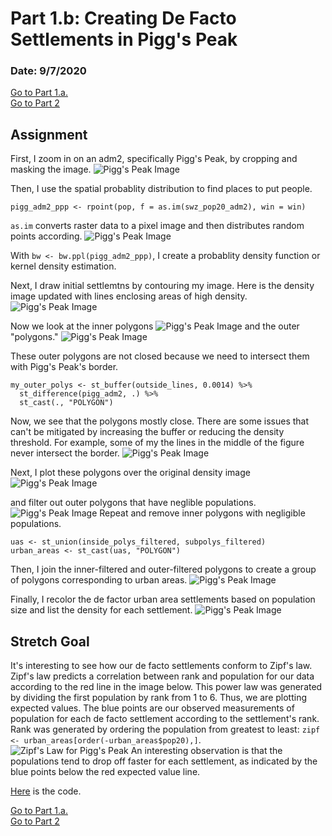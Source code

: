 # Part 1.b: Creating De Facto Settlements in Pigg's Peak

### Date: 9/7/2020

[Go to Part 1.a.](densitySwaziland.md)  
[Go to Part 2](project1_part2.md)

## Assignment
First, I zoom in on an adm2, specifically Pigg's Peak, by cropping and masking the image.
![Pigg's Peak Image](images/agg_pigg.png)

Then, I use the spatial probablity distribution to find places to put people.

`pigg_adm2_ppp <- rpoint(pop, f = as.im(swz_pop20_adm2), win = win)`

`as.im` converts raster data to a pixel image and then distributes random points according.
![Pigg's Peak Image](images/pigg_random_people.png)

With `bw <- bw.ppl(pigg_adm2_ppp)`, I create a probablity density function or kernel density estimation.

Next, I draw initial settlemtns by contouring my image. Here is the density image updated with lines enclosing areas of high density.
![Pigg's Peak Image](images/pigg_lines_density_image.png)

Now we look at the inner polygons
![Pigg's Peak Image](images/pigg_inner_polygons.png)
and the outer "polygons."
![Pigg's Peak Image](images/pigg_outer_polygons.png)

These outer polygons are not closed because we need to intersect them with Pigg's Peak's border. 

```
my_outer_polys <- st_buffer(outside_lines, 0.0014) %>%
  st_difference(pigg_adm2, .) %>%
  st_cast(., "POLYGON")
 ```
 
Now, we see that the polygons mostly close. There are some issues that can't be mitigated by increasing the buffer or reducing the density threshold. For example, some of my the lines in the middle of the figure never intersect the border.
![Pigg's Peak Image](images/pigg_outer_polygons_intersecting.png)

Next, I plot these polygons over the original density image
![Pigg's Peak Image](images/subpolys.png)

and filter out outer polygons that have neglible populations.
![Pigg's Peak Image](images/subpolys_filtered.png)
Repeat and remove inner polygons with negligible populations. 

```
uas <- st_union(inside_polys_filtered, subpolys_filtered)
urban_areas <- st_cast(uas, "POLYGON")
``` 
Then, I join the inner-filtered and outer-filtered polygons to create a group of polygons corresponding to urban areas.
![Pigg's Peak Image](images/urban_areas.png)

Finally, I recolor the de factor urban area settlements based on population size and list the density for each settlement.
![Pigg's Peak Image](images/urban_areas_plot.png)

## Stretch Goal
It's interesting to see how our de facto settlements conform to Zipf's law. Zipf's law predicts a correlation between rank and population for our data according to the red line in the image below. This power law was generated by dividing the first population by rank from 1 to 6. Thus, we are plotting expected values. The blue points are our observed measurements of population for each de facto settlement according to the settlement's rank. Rank was generated by ordering the population from greatest to least: `zipf <- urban_areas[order(-urban_areas$pop20),]`.   
![Zipf's Law for Pigg's Peak](zipf.png)
An interesting observation is that the populations tend to drop off faster for each settlement, as indicated by the blue points below the red expected value line. 

[Here](scripts/DefactoDescriptionSwaziland.R) is the code.

[Go to Part 1.a.](densitySwaziland.md)  
[Go to Part 2](project1_part2.md)

